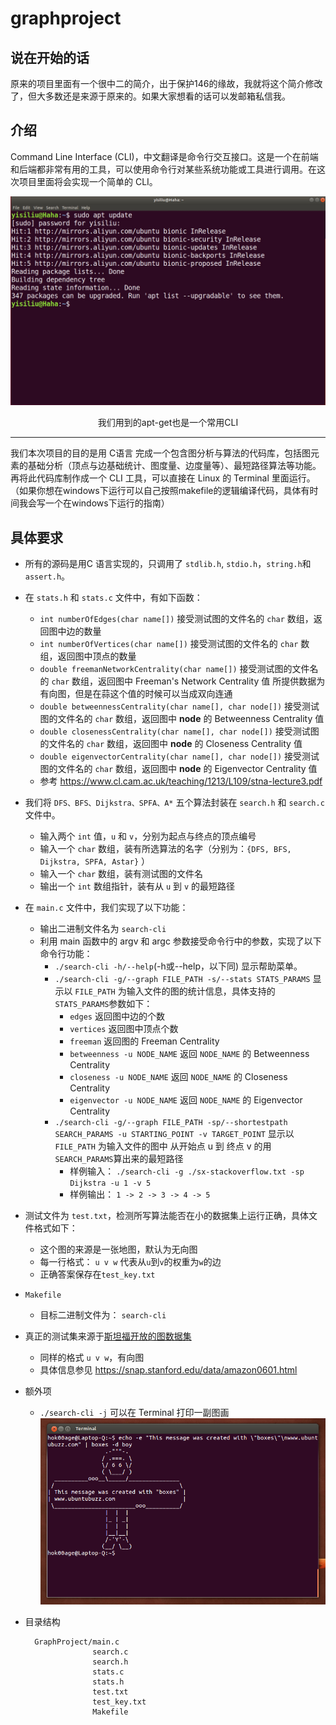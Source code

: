 # graphproject

## 说在开始的话
原来的项目里面有一个很中二的简介，出于保护146的缘故，我就将这个简介修改了，但大多数还是来源于原来的。如果大家想看的话可以发邮箱私信我。
## 介绍
Command Line Interface (CLI)，中文翻译是命令行交互接口。这是一个在前端和后端都非常有用的工具，可以使用命令行对某些系统功能或工具进行调用。在这次项目里面将会实现一个简单的 CLI。

![apt-cli-example](./img/apt-cli.png)
<center>我们用到的apt-get也是一个常用CLI</center>

---
我们本次项目的目的是用 C语言 完成一个包含图分析与算法的代码库，包括图元素的基础分析（顶点与边基础统计、图度量、边度量等）、最短路径算法等功能。再将此代码库制作成一个 CLI 工具，可以直接在 Linux 的 Terminal 里面运行。（如果你想在windows下运行可以自己按照makefile的逻辑编译代码，具体有时间我会写一个在windows下运行的指南）

## 具体要求
- 所有的源码是用C 语言实现的，只调用了 ```stdlib.h```, ```stdio.h```，```string.h```和```assert.h```。

- 在 ```stats.h``` 和 ```stats.c``` 文件中，有如下函数：
  - ```int numberOfEdges(char name[])``` 接受测试图的文件名的 ```char``` 数组，返回图中边的数量
  - ```int numberOfVertices(char name[])``` 接受测试图的文件名的 ```char``` 数组，返回图中顶点的数量
  - ```double freemanNetworkCentrality(char name[])``` 接受测试图的文件名的 ```char``` 数组，返回图中 Freeman's Network Centrality 值 所提供数据为有向图，但是在蒜这个值的时候可以当成双向连通
  - ```double betweennessCentrality(char name[], char node[])``` 接受测试图的文件名的 ```char``` 数组，返回图中 **node** 的 Betweenness Centrality 值
  - ```double closenessCentrality(char name[], char node[])``` 接受测试图的文件名的 ```char``` 数组，返回图中 **node** 的 Closeness Centrality 值
  - ```double eigenvectorCentrality(char name[], char node[])``` 接受测试图的文件名的 ```char``` 数组，返回图中 **node** 的 Eigenvector Centrality 值
  - 参考 https://www.cl.cam.ac.uk/teaching/1213/L109/stna-lecture3.pdf


- 我们将 ```DFS、BFS、Dijkstra、SPFA、A*``` 五个算法封装在 ```search.h``` 和 ```search.c``` 文件中。
  
    - 输入两个 ```int``` 值，```u``` 和 ```v```，分别为起点与终点的顶点编号
    - 输入一个 ```char``` 数组，装有所选算法的名字（分别为：```{DFS, BFS, Dijkstra, SPFA, Astar}``` ）
    - 输入一个 ```char``` 数组，装有测试图的文件名
    - 输出一个 ```int``` 数组指针，装有从 ```u``` 到 ```v``` 的最短路径


- 在 ```main.c``` 文件中，我们实现了以下功能：
  - 输出二进制文件名为 ```search-cli```
  - 利用 main 函数中的 argv 和 argc 参数接受命令行中的参数，实现了以下命令行功能：
    - ```./search-cli -h/--help```(-h或--help，以下同) 显示帮助菜单。
    - ```./search-cli -g/--graph FILE_PATH -s/--stats STATS_PARAMS``` 显示以 ```FILE_PATH``` 为输入文件的图的统计信息，具体支持的```STATS_PARAMS```参数如下：
      - ```edges``` 返回图中边的个数
      - ```vertices``` 返回图中顶点个数
      - ```freeman``` 返回图的 Freeman Centrality
      - ```betweenness -u NODE_NAME``` 返回 ```NODE_NAME``` 的 Betweenness Centrality
      - ```closeness -u NODE_NAME``` 返回 ```NODE_NAME``` 的 Closeness Centrality
      - ```eigenvector -u NODE_NAME``` 返回 ```NODE_NAME``` 的 Eigenvector Centrality
    - ```./search-cli -g/--graph FILE_PATH -sp/--shortestpath SEARCH_PARAMS -u STARTING_POINT -v TARGET_POINT``` 显示以 ```FILE_PATH``` 为输入文件的图中 从开始点 u 到 终点 v 的用 ```SEARCH_PARAMS```算出来的最短路径
      - 样例输入： ```./search-cli -g ./sx-stackoverflow.txt -sp Dijkstra -u 1 -v 5```
      - 样例输出： ```1 -> 2 -> 3 -> 4 -> 5```


- 测试文件为 ```test.txt```，检测所写算法能否在小的数据集上运行正确，具体文件格式如下：
  - 这个图的来源是一张地图，默认为无向图
  - 每一行格式： ```u v w``` 代表从```u```到```v```的权重为```w```的边
  - 正确答案保存在```test_key.txt```


- ```Makefile```
  - 目标二进制文件为： ```search-cli```



- 真正的测试集来源于[斯坦福开放的图数据集](https://snap.stanford.edu/data/amazon0601.txt.gz)
  - 同样的格式 ```u v w```，有向图
  - 具体信息参见 https://snap.stanford.edu/data/amazon0601.html


- 额外项
  -  ```./search-cli -j``` 可以在 Terminal 打印一副图画
  ![boxed](./img/box_ascii_draw.png)


- 目录结构
  ```
    GraphProject/main.c
                 search.c
                 search.h
                 stats.c
                 stats.h
                 test.txt
                 test_key.txt
                 Makefile
  ```

